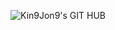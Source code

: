 ![Kin9Jon9's GIT HUB](https://github-readme-stats.vercel.app/api?username=Kin9Jon9&show_icons=true)

